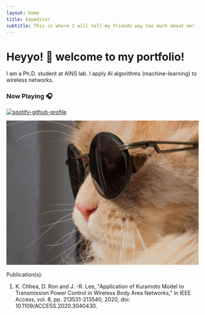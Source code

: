 ```yaml
---
layout: home
title: Expeditor
subtitle: This is where I will tell my friends way too much about me!
---
```

# Heyyo! :wave: welcome to my portfolio!
I am a Ph.D. student at AINS lab. I apply AI algorithms (machine-learning) to wireless networks.

### Now Playing 🎧
[![spotify-github-profile](https://spotify-github-profile.vercel.app/api/view?uid=l0d5u4xvdcvavv2a2of81kx07&cover_image=true&theme=default)](https://github.com/kittinan/spotify-github-profile)

![image](/assets/catglasses.jpg)

Publication(s):
1. K. Chhea, D. Ron and J. -R. Lee, "Application of Kuramoto Model to Transmission Power Control in Wireless Body Area Networks," in IEEE Access, vol. 8, pp. 213531-213540, 2020, doi: 10.1109/ACCESS.2020.3040430.

